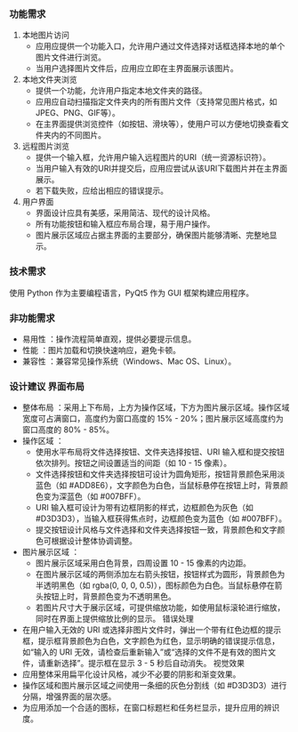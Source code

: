 ### 功能需求 
1. 本地图片访问
    - 应用应提供一个功能入口，允许用户通过文件选择对话框选择本地的单个图片文件进行浏览。
    - 当用户选择图片文件后，应用应立即在主界面展示该图片。 
2. 本地文件夹浏览
    - 提供一个功能，允许用户指定本地文件夹的路径。
    - 应用应自动扫描指定文件夹内的所有图片文件（支持常见图片格式，如JPEG、PNG、GIF等）。
    - 在主界面提供浏览控件（如按钮、滑块等），使用户可以方便地切换查看文件夹内的不同图片。 
3. 远程图片浏览
    - 提供一个输入框，允许用户输入远程图片的URI（统一资源标识符）。
    - 当用户输入有效的URI并提交后，应用应尝试从该URI下载图片并在主界面展示。
    - 若下载失败，应给出相应的错误提示。 
4. 用户界面
    - 界面设计应具有美感，采用简洁、现代的设计风格。
    - 所有功能按钮和输入框应布局合理，易于用户操作。
    - 图片展示区域应占据主界面的主要部分，确保图片能够清晰、完整地显示。
### 技术需求
使用 Python 作为主要编程语言，PyQt5 作为 GUI 框架构建应用程序。
### 非功能需求
- 易用性 ：操作流程简单直观，提供必要提示信息。
- 性能 ：图片加载和切换快速响应，避免卡顿。
- 兼容性 ：兼容常见操作系统（Windows、Mac OS、Linux）。
### 设计建议 界面布局
- 整体布局 ：采用上下布局，上方为操作区域，下方为图片展示区域。操作区域宽度可占满窗口，高度约为窗口高度的 15% - 20%；图片展示区域高度约为窗口高度的 80% - 85%。
- 操作区域 ：
  - 使用水平布局将文件选择按钮、文件夹选择按钮、URI 输入框和提交按钮依次排列。按钮之间设置适当的间距（如 10 - 15 像素）。
  - 文件选择按钮和文件夹选择按钮可设计为圆角矩形，按钮背景颜色采用淡蓝色（如 #ADD8E6），文字颜色为白色，当鼠标悬停在按钮上时，背景颜色变为深蓝色（如 #007BFF）。
  - URI 输入框可设计为带有边框阴影的样式，边框颜色为灰色（如 #D3D3D3），当输入框获得焦点时，边框颜色变为蓝色（如 #007BFF）。
  - 提交按钮设计风格与文件选择和文件夹选择按钮一致，背景颜色和文字颜色可根据设计整体协调调整。
- 图片展示区域 ：
  - 图片展示区域采用白色背景，四周设置 10 - 15 像素的内边距。
  - 在图片展示区域的两侧添加左右箭头按钮，按钮样式为圆形，背景颜色为半透明黑色（如 rgba(0, 0, 0, 0.5)），图标颜色为白色。当鼠标悬停在箭头按钮上时，背景颜色变为不透明黑色。
  - 若图片尺寸大于展示区域，可提供缩放功能，如使用鼠标滚轮进行缩放，同时在界面上提供缩放比例的显示。 错误处理
- 在用户输入无效的 URI 或选择非图片文件时，弹出一个带有红色边框的提示框，提示框背景颜色为白色，文字颜色为红色，显示明确的错误提示信息，如“输入的 URI 无效，请检查后重新输入”或“选择的文件不是有效的图片文件，请重新选择”。提示框在显示 3 - 5 秒后自动消失。 视觉效果
- 应用整体采用扁平化设计风格，减少不必要的阴影和渐变效果。
- 操作区域和图片展示区域之间使用一条细的灰色分割线（如 #D3D3D3）进行分隔，增强界面的层次感。
- 为应用添加一个合适的图标，在窗口标题栏和任务栏显示，提升应用的辨识度。